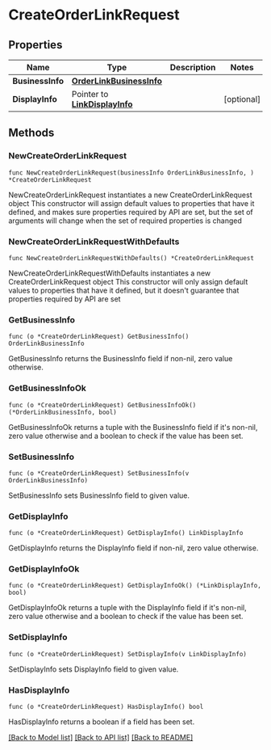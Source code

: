 # CreateOrderLinkRequest

## Properties

Name | Type | Description | Notes
------------ | ------------- | ------------- | -------------
**BusinessInfo** | [**OrderLinkBusinessInfo**](OrderLinkBusinessInfo.md) |  | 
**DisplayInfo** | Pointer to [**LinkDisplayInfo**](LinkDisplayInfo.md) |  | [optional] 

## Methods

### NewCreateOrderLinkRequest

`func NewCreateOrderLinkRequest(businessInfo OrderLinkBusinessInfo, ) *CreateOrderLinkRequest`

NewCreateOrderLinkRequest instantiates a new CreateOrderLinkRequest object
This constructor will assign default values to properties that have it defined,
and makes sure properties required by API are set, but the set of arguments
will change when the set of required properties is changed

### NewCreateOrderLinkRequestWithDefaults

`func NewCreateOrderLinkRequestWithDefaults() *CreateOrderLinkRequest`

NewCreateOrderLinkRequestWithDefaults instantiates a new CreateOrderLinkRequest object
This constructor will only assign default values to properties that have it defined,
but it doesn't guarantee that properties required by API are set

### GetBusinessInfo

`func (o *CreateOrderLinkRequest) GetBusinessInfo() OrderLinkBusinessInfo`

GetBusinessInfo returns the BusinessInfo field if non-nil, zero value otherwise.

### GetBusinessInfoOk

`func (o *CreateOrderLinkRequest) GetBusinessInfoOk() (*OrderLinkBusinessInfo, bool)`

GetBusinessInfoOk returns a tuple with the BusinessInfo field if it's non-nil, zero value otherwise
and a boolean to check if the value has been set.

### SetBusinessInfo

`func (o *CreateOrderLinkRequest) SetBusinessInfo(v OrderLinkBusinessInfo)`

SetBusinessInfo sets BusinessInfo field to given value.


### GetDisplayInfo

`func (o *CreateOrderLinkRequest) GetDisplayInfo() LinkDisplayInfo`

GetDisplayInfo returns the DisplayInfo field if non-nil, zero value otherwise.

### GetDisplayInfoOk

`func (o *CreateOrderLinkRequest) GetDisplayInfoOk() (*LinkDisplayInfo, bool)`

GetDisplayInfoOk returns a tuple with the DisplayInfo field if it's non-nil, zero value otherwise
and a boolean to check if the value has been set.

### SetDisplayInfo

`func (o *CreateOrderLinkRequest) SetDisplayInfo(v LinkDisplayInfo)`

SetDisplayInfo sets DisplayInfo field to given value.

### HasDisplayInfo

`func (o *CreateOrderLinkRequest) HasDisplayInfo() bool`

HasDisplayInfo returns a boolean if a field has been set.


[[Back to Model list]](../README.md#documentation-for-models) [[Back to API list]](../README.md#documentation-for-api-endpoints) [[Back to README]](../README.md)


